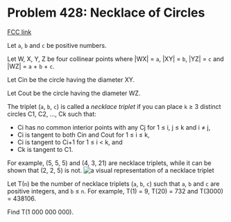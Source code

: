# Problem 428: Necklace of Circles

[FCC link](https://www.freecodecamp.org/learn/coding-interview-prep/project-euler/problem-428-necklace-of-circles)

Let `a`, `b` and `c` be positive numbers.

Let W, X, Y, Z be four collinear points where |WX| = `a`, |XY| = `b`, |YZ| = `c`
and |WZ| = `a` + `b` + `c`.

Let Cin be the circle having the diameter XY.

Let Cout be the circle having the diameter WZ.

The triplet (`a`, `b`, `c`) is called a _necklace triplet_ if you can place `k`
≥ 3 distinct circles C1, C2, ..., Ck such that:

- Ci has no common interior points with any Cj for 1 ≤ i, j ≤ k and i ≠ j,
- Ci is tangent to both Cin and Cout for 1 ≤ i ≤ k,
- Ci is tangent to Ci+1 for 1 ≤ i < k, and
- Ck is tangent to C1.

For example, (5, 5, 5) and (4, 3, 21) are necklace triplets, while it can be
shown that (2, 2, 5) is not.
![a visual representation of a necklace triplet](https://projecteuler.net/project/images/p428_necklace.png)

Let T(`n`) be the number of necklace triplets (`a`, `b`, `c`) such that `a`, `b`
and `c` are positive integers, and `b` ≤ `n`. For example, T(1) = 9, T(20) = 732
and T(3000) = 438106.

Find T(1 000 000 000).
